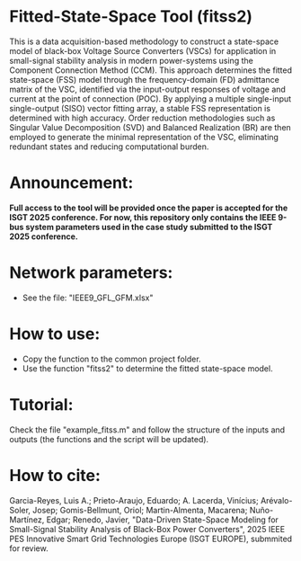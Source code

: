 # Fitted-State-Space Tool (fitss2)

This is a data acquisition-based methodology to construct a state-space model of black-box Voltage Source Converters (VSCs) for application in small-signal stability analysis in modern power-systems using the Component Connection Method (CCM). This approach determines the fitted state-space (FSS) model through the frequency-domain (FD) admittance matrix of the VSC, identified via the input-output responses of voltage and current at the point of connection (POC). By applying a multiple single-input single-output (SISO) vector fitting array, a stable FSS representation is determined with high accuracy. Order reduction methodologies such as Singular Value Decomposition (SVD) and Balanced Realization (BR) are then employed to generate the minimal representation of the VSC, eliminating redundant states and reducing computational burden. 

# Announcement:

**Full access to the tool will be provided once the paper is accepted for the ISGT 2025 conference. For now, this repository only contains the IEEE 9-bus system parameters used in the case study submitted to the ISGT 2025 conference.**

# Network parameters:

- See the file: "IEEE9_GFL_GFM.xlsx"

# How to use:

- Copy the function to the common project folder.
- Use the function "fitss2" to determine the fitted state-space model.

# Tutorial:
  
  Check the file "example_fitss.m" and follow the structure of the inputs and outputs (the functions and the script will be updated).

# How to cite:

Garcia-Reyes, Luis A.; Prieto-Araujo, Eduardo; A. Lacerda, Vinícius; Arévalo-Soler, Josep; Gomis-Bellmunt, Oriol; Martin-Almenta, Macarena; Nuño-Martínez, Edgar; Renedo, Javier, "Data-Driven State-Space Modeling for Small-Signal Stability Analysis of Black-Box Power Converters", 2025 IEEE PES Innovative Smart Grid Technologies Europe (ISGT EUROPE), submmited for review. 
